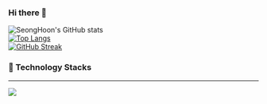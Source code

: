 ### Hi there 👋

<!--
**shlee9999/shlee9999** is a ✨ _special_ ✨ repository because its `README.md` (this file) appears on your GitHub profile.

Here are some ideas to get you started:

- 🔭 I’m currently working on ...
- 🌱 I’m currently learning ...
- 👯 I’m looking to collaborate on ...
- 🤔 I’m looking for help with ...
- 💬 Ask me about ...
- 📫 How to reach me: ...
- 😄 Pronouns: ...
- ⚡ Fun fact: ...
-->

![SeongHoon's GitHub stats](https://github-readme-stats.vercel.app/api?username=shlee9999&show_icons=true&theme=radical)<br/>
[![Top Langs](https://github-readme-stats.vercel.app/api/top-langs/?username=shlee9999)](https://github.com/anuraghazra/github-readme-stats)<br/>
[![GitHub Streak](https://streak-stats.demolab.com?user=shlee9999&theme=dark&hide_border=true&border_radius=20&locale=ko)](https://git.io/streak-stats)<br/>

### 🔨 Technology Stacks
<hr/>
<img src="https://img.shields.io/badge/html5-E34F26?style=for-the-badge&logo=html5&logoColor=white">
<!-- ![CSS3](https://img.shields.io/badge/-CSS3-1572B6?style=flat-square&logo=css3)
![JavaScript](https://img.shields.io/badge/-JavaScript-F7DF1E?style=flat-square&logo=javascript&logoColor=black)
![TypeScript](https://img.shields.io/badge/-TypeScript-3178C6?style=flat-square&logo=typescript&logoColor=white)
![React](https://img.shields.io/badge/-React-61DAFB?style=flat-square&logo=react&logoColor=black)
![Python](https://img.shields.io/badge/-Python-3776AB?style=flat-square&logo=python&logoColor=white)
![Styled-components](https://img.shields.io/badge/-Styled_components-DB7093?style=flat-square&logo=styled-components&logoColor=white)
![React Hook Form](https://img.shields.io/badge/-React_Hook_Form-EC5990?style=flat-square&logo=react-hook-form&logoColor=white)
![Java](https://img.shields.io/badge/-Java-007396?style=flat-square&logo=java&logoColor=white)
![react-beautiful-dnd](https://img.shields.io/badge/-react--beautiful--dnd-0052CC?style=flat-square&logo=react-beautiful-dnd&logoColor=white) -->
